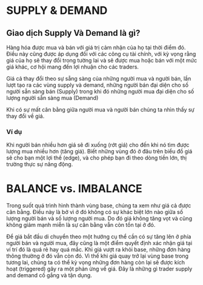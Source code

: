 # SUPPLY & DEMAND

## Giao dịch Supply Và Demand là gì?

Hàng hóa được mua và bán với giá trị cảm nhận của họ tại thời điểm đó. Điều này cũng được áp dụng đối với các công cụ tài chính, với kỳ vọng rằng giá của họ sẽ thay đổi trong tường lai và sẽ được mua hoặc bán với một mức giá khác, cơ hội mang đến lợi nhuận cho các traders.

Giá cả thay đổi theo sự sẵng sàng của những người mua và người bán, lần lượt tạo ra các vùng supply và demand, những người bán đại diện cho số người sẵn sàng bán (Supply) trong khi đó những người mua đại diện cho số lượng người sẵn sàng mua (Demand)

Khi có sự mất cân bằng giữa người mua và người bán chúng ta nhìn thấy sự thay đổi về giá.

### Ví dụ

Khi người bán nhiều hơn giá sẽ đi xuống (rớt giá) cho đến khi nó tìm được lượng mua nhiều hơn (tăng giá). Biết những vùng đó ở đâu trên biểu đồ giá sẽ cho bạn một lợi thế (edge), và cho phép bạn đi theo dòng tiền lớn, thị trường thực sự năng động.

# BALANCE vs. IMBALANCE

Trong suốt quá trình hình thành vùng base, chúng ta xem như giá cả được cân bằng. Điều này là bở vì ở đó không có sự khác biệt lớn nào giữa số lượng người bán và số lượng người mua. Do đó giá không tăng vọt và cũng không giảm mạnh miễn là sự cân bằng vẫn còn tồn tại ở đó.

Để giá bắt đầu di chuyển theo một hướng cụ thể cần có sự tăng lên ở phía người bán và người mua, đây cũng là một điểm quyết định xác nhận giá tại ví trí đó là quá rẻ hay quá mắc. Khi giá vượt ra khỏi base, những đơn hàng thông thường ở đó vẫn còn đó. Vì thế khi giá quay trở lại vùng base trong tương lai, chúng ta có thể kỳ vọng những đơn hàng còn lại sẽ được kích hoạt (triggered) gây ra một phản ừng về giá. Đây là những gì trader supply and demand cố gắng và tận dụng.
